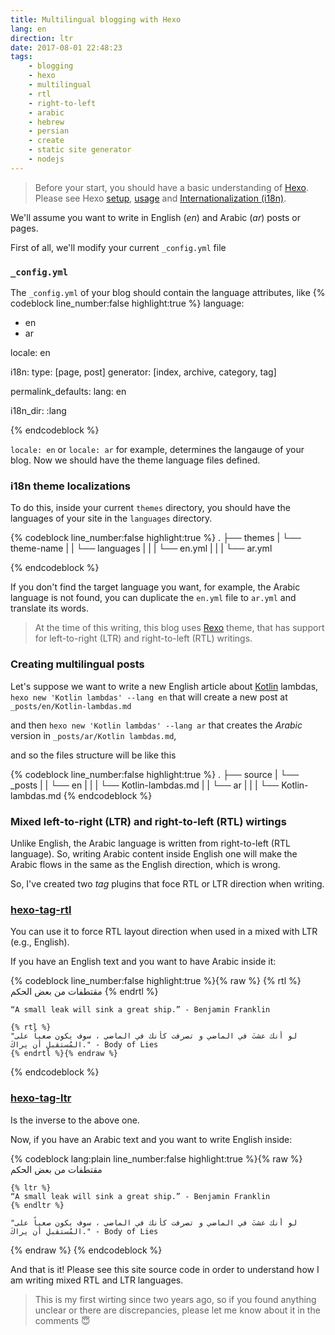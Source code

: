 ```yaml
---
title: Multilingual blogging with Hexo
lang: en
direction: ltr
date: 2017-08-01 22:48:23
tags:
    - blogging
    - hexo
    - multilingual
    - rtl
    - right-to-left
    - arabic
    - hebrew
    - persian
    - create
    - static site generator
    - nodejs
---
```




> Before your start, you should have a basic understanding of [Hexo](https://hexo.io). Please see Hexo [setup](https://hexo.io/docs/setup.html), [usage](https://hexo.io/docs/writing.html) and [Internationalization (i18n)](https://hexo.io/docs/internationalization.html).


We'll assume you want to write in English (_en_) and Arabic (_ar_) posts or pages.

First of all, we'll modify your current `_config.yml` file

### `_config.yml`

The `_config.yml` of your blog should contain the language attributes, like
{% codeblock line_number:false highlight:true %}
language:
  - en
  - ar

locale: en

i18n:
  type: [page, post]
  generator: [index, archive, category, tag]

permalink_defaults:
  lang: en

i18n_dir: :lang

{% endcodeblock %}

`locale: en` or `locale: ar` for example, determines the langauge of your blog. Now we should have the theme language files defined.

###  i18n theme localizations

To do this, inside your current `themes` directory, you should have the languages of your site in the `languages` directory.

{% codeblock line_number:false highlight:true %}
.
├── themes
|   └── theme-name
|   |   └── languages
|   |   |   └── en.yml
|   |   |   └── ar.yml

{% endcodeblock %}

If you don't find the target language you want, for example, the Arabic language is not found, you can duplicate the `en.yml` file to `ar.yml` and translate its words.

> At the time of this writing, this blog uses [Rexo](https://github.com/bluemix/hexo-theme-rexo) theme, that has support for left-to-right (LTR) and right-to-left (RTL) writings. 


### Creating multilingual posts 

Let's suppose we want to write a new English article about [Kotlin](http://kotlinlang.org) lambdas,
`hexo new 'Kotlin lambdas' --lang en`
that will create a new post at `_posts/en/Kotlin-lambdas.md`

and then 
`hexo new 'Kotlin lambdas' --lang ar`
that creates the _Arabic_ version in `_posts/ar/Kotlin lambdas.md`,

and so the files structure will be like this

{% codeblock line_number:false highlight:true %}
.
├── source
|   └── _posts
|   |   └── en
|   |   |   └── Kotlin-lambdas.md
|   |   └── ar
|   |   |   └── Kotlin-lambdas.md
{% endcodeblock %}


### Mixed left-to-right (LTR) and right-to-left (RTL) wirtings

Unlike English, the Arabic language is written from right-to-left (RTL language). So, writing Arabic content inside English one will make the Arabic flows in the same as the English direction, which is wrong.

So, I've created two _tag_ plugins that foce RTL or LTR direction when writing.


### [hexo-tag-rtl](https://github.com/bluemix/hexo-tag-rtl) 
You can use it to force RTL layout direction when used in a mixed with LTR (e.g., English).

If you have an English text and you want to have Arabic inside it:

{% codeblock line_number:false highlight:true %}{% raw %}
    {% rtl %}
    مقتطفات من بعض الحكم
    {% endrtl %}

    “A small leak will sink a great ship.” - Benjamin Franklin

    {% rtl %}
    "لو أنك عشتَ في الماضي و تصرفت كأنك في الماضي ، سوف يكون صعباً على المُستقبلِ أن يراكَ." - Body of Lies
    {% endrtl %}{% endraw %}
{% endcodeblock %} 


### [hexo-tag-ltr](https://github.com/bluemix/hexo-tag-ltr)
Is the inverse to the above one.

Now, if you have an Arabic text and you want to write English inside:

{% codeblock lang:plain line_number:false highlight:true %}{% raw %}
    مقتطفات من بعض الحكم

    {% ltr %}
    “A small leak will sink a great ship.” - Benjamin Franklin
    {% endltr %}

    "لو أنك عشتَ في الماضي و تصرفت كأنك في الماضي ، سوف يكون صعباً على المُستقبلِ أن يراكَ." - Body of Lies
{% endraw %}
{% endcodeblock %}


And that is it! 
Please see this site source code in order to understand how I am writing mixed RTL and LTR languages.


 
> This is my first wirting since two years ago, so if you found anything unclear or there are discrepancies, please let me know about it in the comments 😇
